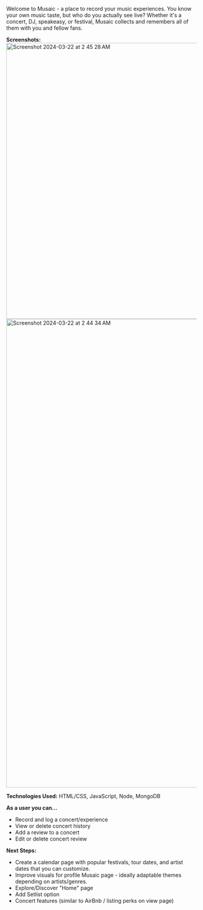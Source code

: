 **<Musaic>**
Welcome to Musaic - a place to record your music experiences. You know your own music taste, but who do you actually see live? Whether it's a concert, DJ, speakeasy, or festival, Musaic collects and remembers all of them with you and fellow fans. 

**Screenshots:**
<img width="731" alt="Screenshot 2024-03-22 at 2 45 28 AM" src="https://github.com/zanderkim/music-mosaic/assets/24398832/ac5e254e-6a0c-4515-87bd-594e078dd462">
<img width="1241" alt="Screenshot 2024-03-22 at 2 44 34 AM" src="https://github.com/zanderkim/music-mosaic/assets/24398832/71120fa3-aa3e-4738-8599-3f9bb7b0a9d7">

**Technologies Used:** HTML/CSS, JavaScript, Node, MongoDB

**As a user you can...**
 - Record and log a concert/experience
 - View or delete concert history
 - Add a review to a concert
 - Edit or delete concert review

**Next Steps:**
- Create a calendar page with popular festivals, tour dates, and artist dates that you can customize.
- Improve visuals for profile Musaic page - ideally adaptable themes depending on artists/genres.
- Explore/Discover "Home" page
- Add Setlist option
- Concert features (similar to AirBnb / listing perks on view page)
